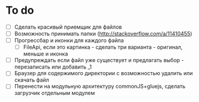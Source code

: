 # To do
- [ ] Сделать красивый приемщик для файлов
- [ ] Возможность принимать папки (http://stackoverflow.com/a/11410455)
- [ ] Прогрессбар и иконки для каждого файла
  - [ ] FileApi, если это картинка - сделать три варианта - оригинал, меньше и иконка
- [ ] Предупреждать если файл уже существует и предлагать выбор - перезаписать или добавить _1
- [ ] Браузер для содержимого директории с возможностью удалить или скачать файл
- [ ] Перенести на модульную архитектуру commonJS+gluejs, сделать загрузчик отдельным модулем
